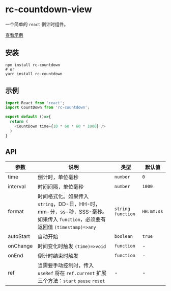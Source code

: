 # rc-countdown-view

一个简单的 `react` 倒计时组件。

[查看示例][site]

## 安装

```shell
npm install rc-countdown
# or
yarn install rc-countdown
```


## 示例

```javascript
import React from 'react';
import CountDown from 'rc-countdown';

export default ()=>{
  return (
    <CountDown time={10 * 60 * 60 * 1000} />
  )
}
```


## API

参数 | 说明 | 类型 | 默认值 |
------------- | ------------- | ------------- | ------------- |
time  | 倒计时，单位毫秒 | `number` | `0` |
interval  | 时间间隔，单位毫秒 | `number` | `1000` |
format  | 时间格式化。如果传入 `string`，DD-日，HH-时，mm-分，ss-秒，SSS-毫秒。如果传入 `function`，必须要有返回值 `(timestamp)=>any` | `string` `function` | `HH:mm:ss` |
autoStart | 自动开始 | `boolean` | `true` |
onChange | 时间变化时触发 `(time)=>void` | `function` | - |
onEnd | 倒计时结束时触发 | `function` | - |
ref | 当需要手动控制时，传入 `useRef` 将在 `ref.current` 扩展三个方法：`start` `pause` `reset` | - | - |

[site]: https://caijf.github.io/rc-countdown-view/site/